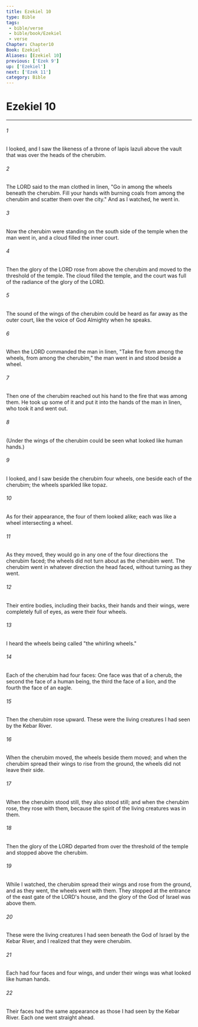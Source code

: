```yaml
---
title: Ezekiel 10
type: Bible
tags:
 - bible/verse
 - bible/book/Ezekiel
 - verse
Chapter: Chapter10
Book: Ezekiel
Aliases: [Ezekiel 10]
previous: ['Ezek 9']
up: ['Ezekiel']
next: ['Ezek 11']
category: Bible
---
```

# Ezekiel 10

***


###### 1 
I looked, and I saw the likeness of a throne of lapis lazuli above the vault that was over the heads of the cherubim. 

###### 2 
The LORD said to the man clothed in linen, "Go in among the wheels beneath the cherubim. Fill your hands with burning coals from among the cherubim and scatter them over the city." And as I watched, he went in. 

###### 3 
Now the cherubim were standing on the south side of the temple when the man went in, and a cloud filled the inner court. 

###### 4 
Then the glory of the LORD rose from above the cherubim and moved to the threshold of the temple. The cloud filled the temple, and the court was full of the radiance of the glory of the LORD. 

###### 5 
The sound of the wings of the cherubim could be heard as far away as the outer court, like the voice of God Almighty when he speaks. 

###### 6 
When the LORD commanded the man in linen, "Take fire from among the wheels, from among the cherubim," the man went in and stood beside a wheel. 

###### 7 
Then one of the cherubim reached out his hand to the fire that was among them. He took up some of it and put it into the hands of the man in linen, who took it and went out. 

###### 8 
(Under the wings of the cherubim could be seen what looked like human hands.) 

###### 9 
I looked, and I saw beside the cherubim four wheels, one beside each of the cherubim; the wheels sparkled like topaz. 

###### 10 
As for their appearance, the four of them looked alike; each was like a wheel intersecting a wheel. 

###### 11 
As they moved, they would go in any one of the four directions the cherubim faced; the wheels did not turn about as the cherubim went. The cherubim went in whatever direction the head faced, without turning as they went. 

###### 12 
Their entire bodies, including their backs, their hands and their wings, were completely full of eyes, as were their four wheels. 

###### 13 
I heard the wheels being called "the whirling wheels." 

###### 14 
Each of the cherubim had four faces: One face was that of a cherub, the second the face of a human being, the third the face of a lion, and the fourth the face of an eagle. 

###### 15 
Then the cherubim rose upward. These were the living creatures I had seen by the Kebar River. 

###### 16 
When the cherubim moved, the wheels beside them moved; and when the cherubim spread their wings to rise from the ground, the wheels did not leave their side. 

###### 17 
When the cherubim stood still, they also stood still; and when the cherubim rose, they rose with them, because the spirit of the living creatures was in them. 

###### 18 
Then the glory of the LORD departed from over the threshold of the temple and stopped above the cherubim. 

###### 19 
While I watched, the cherubim spread their wings and rose from the ground, and as they went, the wheels went with them. They stopped at the entrance of the east gate of the LORD's house, and the glory of the God of Israel was above them. 

###### 20 
These were the living creatures I had seen beneath the God of Israel by the Kebar River, and I realized that they were cherubim. 

###### 21 
Each had four faces and four wings, and under their wings was what looked like human hands. 

###### 22 
Their faces had the same appearance as those I had seen by the Kebar River. Each one went straight ahead. 
